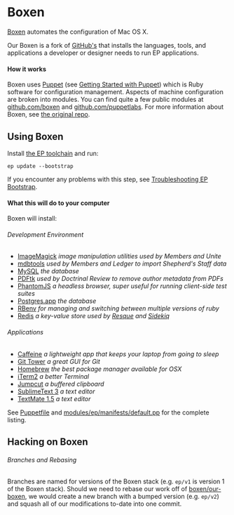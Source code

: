 # Boxen

[Boxen](https://boxen.github.com/) automates the configuration of Mac OS X.

Our Boxen is a fork of [GitHub's](https://github.com/boxen/our-boxen) that installs the languages, tools, and applications a developer or designer needs to run EP applications.

#### How it works

Boxen uses [Puppet](https://puppetlabs.com/) (see [Getting Started with Puppet](https://github.com/boxen/our-boxen/blob/master/docs/puppet.md)) which is Ruby software for configuration management. Aspects of machine configuration are broken into modules. You can find quite a few public modules at [github.com/boxen](https://github.com/boxen) and [github.com/puppetlabs](https://github.com/puppetlabs). For more information about Boxen, see [the original repo](https://github.com/boxen/our-boxen).



## Using Boxen

Install [the EP toolchain](https://github.com/concordia-publishing-house/ep#installing-ep) and run:

```
ep update --bootstrap
```

If you encounter any problems with this step, see [Troubleshooting EP Bootstrap](https://github.com/concordia-publishing-house/ep/wiki/Troubleshooting-EP-Bootstrap).



#### What this will do to your computer

Boxen will install:

###### Development Environment

  * [ImageMagick](http://www.imagemagick.org/) _image manipulation utilities used by Members and Unite_
  * [mdbtools](https://github.com/brianb/mdbtools) _used by Members and Ledger to import Shepherd's Staff data_
  * [MySQL](http://www.mysql.com/) _the database_
  * [PDFtk](http://www.pdflabs.com/tools/pdftk-the-pdf-toolkit/) _used by Doctrinal Review to remove author metadata from PDFs_
  * [PhantomJS](http://phantomjs.org/) _a headless browser, super useful for running client-side test suites_
  * [Postgres.app](http://postgresapp.com/) _the database_
  * [RBenv](https://github.com/sstephenson/rbenv) _for managing and switching between multiple versions of ruby_
  * [Redis](http://redis.io/) _a key-value store used by [Resque](https://github.com/resque/resque) and [Sidekiq](http://sidekiq.org/)_

###### Applications

  * [Caffeine](http://lightheadsw.com/caffeine/) _a lightweight app that keeps your laptop from going to sleep_
  * [Git Tower](http://www.git-tower.com/) _a great GUI for Git_
  * [Homebrew](http://mxcl.github.com/homebrew/) _the best package manager available for OSX_
  * [iTerm2](http://www.iterm2.com/) _a better Terminal_
  * [Jumpcut](http://jumpcut.sourceforge.net/) _a buffered clipboard_
  * [SublimeText 3](http://www.sublimetext.com/) _a text editor_
  * [TextMate 1.5](http://macromates.com/) _a text editor_

See [Puppetfile](https://github.com/concordia-publishing-house/boxen/blob/master/Puppetfile) and [modules/ep/manifests/default.pp](https://github.com/concordia-publishing-house/boxen/blob/master/modules/ep/manifests/default.pp) for the complete listing.



## Hacking on Boxen

###### Branches and Rebasing

Branches are named for versions of the Boxen stack (e.g. `ep/v1` is version 1 of the Boxen stack). Should we need to rebase our work off of [boxen/our-boxen](https://github.com/boxen/our-boxen), we would create a new branch with a bumped version (e.g. `ep/v2`) and squash all of our modifications to-date into one commit.


